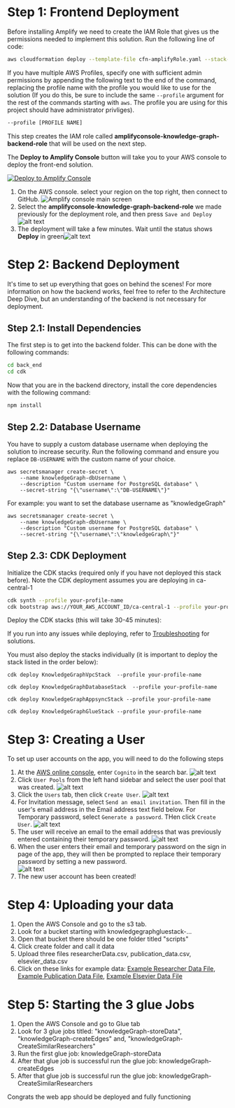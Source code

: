 # Step 1: Frontend Deployment

Before installing Amplify we need to create the IAM Role that gives us the permissions needed to implement this solution. Run the following line of code:

```bash
aws cloudformation deploy --template-file cfn-amplifyRole.yaml --stack-name amplifyconsole-knowledge-graph-backend-role --capabilities CAPABILITY_NAMED_IAM
```

If you have multiple AWS Profiles, specify one with sufficient admin permissions by appending the following text to the end of the command, replacing the profile name with the profile you would like to use for the solution (If you do this, be sure to include the same `--profile` argument for the rest of the commands starting with `aws`. The profile you are using for this project should have administrator privliges).

```bash
--profile [PROFILE NAME]
```

This step creates the IAM role called **amplifyconsole-knowledge-graph-backend-role** that will be used on the next step.

The **Deploy to Amplify Console** button will take you to your AWS console to deploy the front-end solution.

<a href="https://console.aws.amazon.com/amplify/home#/deploy?repo=https://github.com/UBC-CIC/Research-Innovation-Knowledge-Graph">
    <img src="https://oneclick.amplifyapp.com/button.svg" alt="Deploy to Amplify Console">
</a>

1. On the AWS console. select your region on the top right, then connect to GitHub.
   ![Amplify console main screen](images/amplify-console-01.png)
2. Select the **amplifyconsole-knowledge-graph-backend-role** we made previously for the deployment role, and then press `Save and Deploy`![alt text](images/amplify-console-02.png)
3. The deployment will take a few minutes. Wait until the status shows **Deploy** in green![alt text](images/amplify-console-03.png)

# Step 2: Backend Deployment

It's time to set up everything that goes on behind the scenes! For more information on how the backend works, feel free to refer to the Architecture Deep Dive, but an understanding of the backend is not necessary for deployment.

## Step 2.1: Install Dependencies

The first step is to get into the backend folder. This can be done with the following commands:

```bash
cd back_end
cd cdk
```

Now that you are in the backend directory, install the core dependencies with the following command:

```bash
npm install
```

## Step 2.2: Database Username

You  have to supply a custom database username when deploying the solution to increase security. Run the following command and ensure you replace `DB-USERNAME` with the custom name of your choice.

```
aws secretsmanager create-secret \
    --name knowledgeGraph-dbUsername \
    --description "Custom username for PostgreSQL database" \
    --secret-string "{\"username\":\"DB-USERNAME\"}"
```

For example: you want to set the database username as "knowledgeGraph"

```
aws secretsmanager create-secret \
    --name knowledgeGraph-dbUsername \
    --description "Custom username for PostgreSQL database" \
    --secret-string "{\"username\":\"knowledgeGraph\"}"
```

## Step 2.3: CDK Deployment

Initialize the CDK stacks (required only if you have not deployed this stack before). Note the CDK deployment assumes you are deploying in ca-central-1

```bash
cdk synth --profile your-profile-name
cdk bootstrap aws://YOUR_AWS_ACCOUNT_ID/ca-central-1 --profile your-profile-name
```

Deploy the CDK stacks (this will take 30-45 minutes):

If you run into any issues while deploying, refer to [Troubleshooting](#troubleshooting) for solutions.

You must also deploy the stacks individually (it is important to deploy the stack listed in the order below):

```
cdk deploy KnowledgeGraphVpcStack  --profile your-profile-name
```

```
cdk deploy KnowledgeGraphDatabaseStack  --profile your-profile-name
```

```
cdk deploy KnowledgeGraphAppsyncStack --profile your-profile-name
```

```
cdk deploy KnowledgeGraphGlueStack --profile your-profile-name
```


# Step 3: Creating a User

To set up user accounts on the app, you will need to do the following steps

1. At the [AWS online console](https://console.aws.amazon.com/console/home), enter `Cognito` in the search bar.
   ![alt text](images/webapp01.png)
2. Click `User Pools` from the left hand sidebar and select the user pool that was created.
   ![alt text](images/webapp02.png)
3. Click the `Users` tab, then click `Create User`.
   ![alt text](images/webapp03.png)
4. For Invitation message, select `Send an email invitation`. Then fill in the user's email address in the Email address text field below. For Temporary password, select `Generate a password`. THen click `Create User`.
   ![alt text](images/webapp04.png)
5. The user will receive an email to the email address that was previously entered containing their temporary password.
   ![alt text](images/webapp05.png)
6. When the user enters their email and temporary password on the sign in page of the app, they will then be prompted to replace their temporary password by setting a new password.
   <br>
   ![alt text](images/webapp06.png)
7. The new user account has been created!

# Step 4: Uploading your data

1. Open the AWS Console and go to the s3 tab.
2. Look for a bucket starting with knowledgegraphgluestack-...
3. Open that bucket there should be one folder titled "scripts"
4. Click create folder and call it data
5. Upload three files researcherData.csv, publication_data.csv, elsevier_data.csv
6. Click on these links for example data: [Example Researcher Data File](csvExamples/researcherDataExample.csv), [Example Publication Data File](csvExamples/publicationDataExample.csv), [Example Elsevier Data File](csvExamples/elsevierDataExample.csv)

# Step 5: Starting the 3 glue Jobs

1. Open the AWS Console and go to Glue tab
2. Look for 3 glue jobs titled: "knowledgeGraph-storeData", "knowledgeGraph-createEdges" and, "knowledgeGraph-CreateSimilarResearchers"
3. Run the first glue job: knowledgeGraph-storeData
4. After that glue job is successful run the glue job: knowledgeGraph-createEdges
5. After that glue job is successful run the glue job: knowledgeGraph-CreateSimilarResearchers

Congrats the web app should be deployed and fully functioning